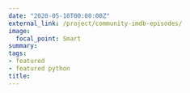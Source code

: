 ```yaml
---
date: "2020-05-10T00:00:00Z"
external_link: /project/community-imdb-episodes/
image:
  focal_point: Smart
summary: 
tags:
- featured
- featured python
title: 
---
```

